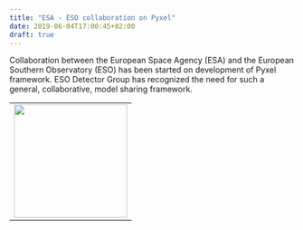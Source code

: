 ```yaml
---
title: "ESA - ESO collaboration on Pyxel"
date: 2019-06-04T17:00:45+02:00
draft: true
---
```


Collaboration between the European Space Agency (ESA) and the European Southern Observatory (ESO) 
has been started on development of Pyxel framework. ESO Detector Group has recognized the need 
for such a general, collaborative, model sharing framework. 


<table cellspacing="0" cellpadding="0" style="width:100%">
  <tr>
    <td><img src="/img/esa-logo.bmp" height="200"></td>
  </tr>
</table>

